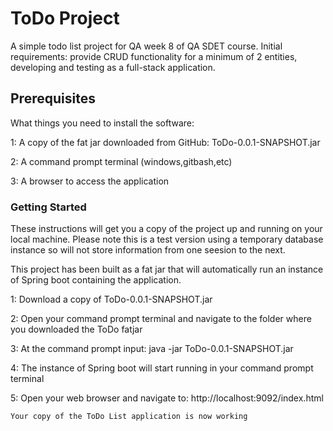 # ToDo Project

A simple todo list project for QA week 8 of QA SDET course.  Initial requirements: provide CRUD functionality for a minimum of 2 entities, developing and testing as a full-stack application.

## Prerequisites

What things you need to install the software:

1:  A copy of the fat jar downloaded from GitHub:
		ToDo-0.0.1-SNAPSHOT.jar

2:  A command prompt terminal (windows,gitbash,etc)

3:  A browser to access the application

### Getting Started

These instructions will get you a copy of the project up and running on your local machine. Please note this is a test version using a temporary database instance so will not store information from one seesion to the next.

This project has been built as a fat jar that will automatically run  an instance of Spring boot containing the application.

1:  Download a copy of ToDo-0.0.1-SNAPSHOT.jar

2:  Open your command prompt terminal and navigate to the folder      	where you downloaded the ToDo fatjar

3:  At the command prompt input:
		java -jar ToDo-0.0.1-SNAPSHOT.jar

4:  The instance of Spring boot will start running in your command 	prompt terminal

5:  Open your web browser and navigate to:
		http://localhost:9092/index.html
	
	Your copy of the ToDo List application is now working
